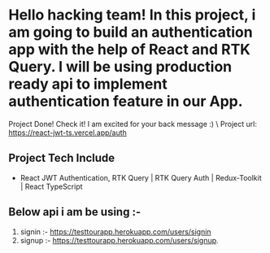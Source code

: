 # Hello hacking team! In this project, i am going to build an authentication app with the help of React and RTK Query. I will be using production ready api to implement authentication feature in our App.

Project Done! Check it! I am excited for your back message :) \\
Project url: https://react-jwt-ts.vercel.app/auth

## Project Tech Include
* React JWT Authentication, RTK Query | RTK Query Auth | Redux-Toolkit | React TypeScript

## Below api i am be using :-
1. signin :- https://testtourapp.herokuapp.com/users/signin
2. signup :- https://testtourapp.herokuapp.com/users/signup.

